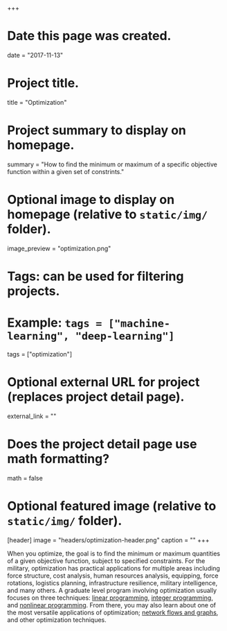 +++
# Date this page was created.
date = "2017-11-13"

# Project title.
title = "Optimization"

# Project summary to display on homepage.
summary = "How to find the minimum or maximum of a specific objective function within a given set of constrints."

# Optional image to display on homepage (relative to `static/img/` folder).
image_preview = "optimization.png"

# Tags: can be used for filtering projects.
# Example: `tags = ["machine-learning", "deep-learning"]`
tags = ["optimization"]

# Optional external URL for project (replaces project detail page).
external_link = ""

# Does the project detail page use math formatting?
math = false

# Optional featured image (relative to `static/img/` folder).
[header]
image = "headers/optimization-header.png"
caption = ""
+++

When you optimize, the goal is to find the minimum or maximum quantities of a given objective function, subject to specified constraints. For the military, optimization has practical applications for multiple areas including force structure, cost analysis, human resources analysis, equipping, force rotations, logistics planning, infrastructure resilience, military intelligence, and many others. A graduate level program involving optimization usually focuses on three techniques: [linear programming](https://brilliant.org/wiki/linear-programming/), [integer programming](https://en.wikipedia.org/wiki/Integer_programming), and [nonlinear programming](https://en.wikipedia.org/wiki/Nonlinear_programming). From there, you may also learn about one of the most versatile applications of optimization; [network flows and graphs](http://neddimitrov.org/teaching/networks-lecture-videos.html), and other optimization techniques.

